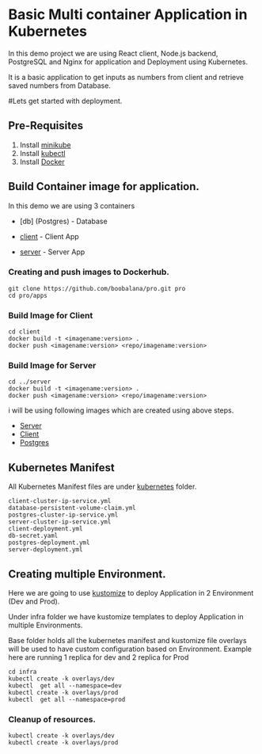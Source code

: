 # Basic Multi container Application in Kubernetes

In this demo project we are using React client, Node.js backend, PostgreSQL and Nginx for application and Deployment using Kubernetes.

It is a basic application to get inputs as numbers from client and retrieve saved numbers from Database.

#Lets get started with deployment.

## Pre-Requisites
1. Install [minikube](https://minikube.sigs.k8s.io/docs/start/)
2. Install [kubectl](https://kubernetes.io/docs/tasks/tools/)
3. Install [Docker](https://docs.docker.com/desktop/mac/install/)


## Build Container image for application.

In this demo we are using 3 containers

- [db] (Postgres) - Database

- [client](apps/client/Dockerfile) - Client App

- [server](apps/server/Dockerfile) - Server App

### Creating and push images to Dockerhub.
```shell
git clone https://github.com/boobalana/pro.git pro
cd pro/apps
```

### Build Image for Client
```
cd client
docker build -t <imagename:version> .
docker push <imagename:version> <repo/imagename:version>
```

### Build Image for Server
```
cd ../server
docker build -t <imagename:version> .
docker push <imagename:version> <repo/imagename:version>
```

i will be using following images which are created using above steps.

- [Server](https://hub.docker.com/repository/docker/boobalan/pro-server)
- [Client](https://hub.docker.com/repository/docker/boobalan/pro-client)
- [Postgres](https://hub.docker.com/_/postgres)


## Kubernetes Manifest
All Kubernetes Manifest files are under [kubernetes](kubernetes) folder.
```
client-cluster-ip-service.yml
database-persistent-volume-claim.yml
postgres-cluster-ip-service.yml
server-cluster-ip-service.yml
client-deployment.yml
db-secret.yaml
postgres-deployment.yml
server-deployment.yml
```

## Creating multiple Environment.
Here we are going to use [kustomize](https://kustomize.io/) to  deploy Application in 2 Environment (Dev and Prod).

Under infra folder we have kustomize templates to deploy Application in multiple Environments.

Base folder holds all the kubernetes manifest and kustomize file 
overlays will be used to have custom configuration based on Environment. Example here are running 1 replica for dev and 2 replica for Prod
```
cd infra
kubectl create -k overlays/dev
kubectl  get all --namespace=dev
kubectl create -k overlays/prod
kubectl  get all --namespace=prod

```
### Cleanup of resources.
```
kubectl create -k overlays/dev
kubectl create -k overlays/prod
```
